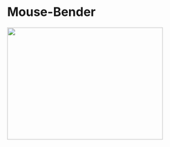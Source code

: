 # Mouse-Bender
<img src="https://storage.googleapis.com/stateless-thedailyfandom-org/2020/05/c6de9da5-blood2.jpg"  width="360" height="260">
